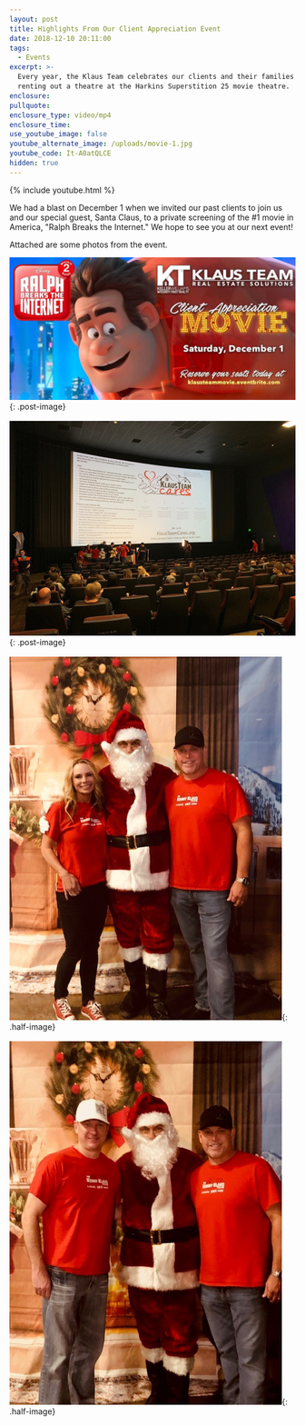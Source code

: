 ```yaml
---
layout: post
title: Highlights From Our Client Appreciation Event
date: 2018-12-10 20:11:00
tags:
  - Events
excerpt: >-
  Every year, the Klaus Team celebrates our clients and their families by
  renting out a theatre at the Harkins Superstition 25 movie theatre.
enclosure:
pullquote:
enclosure_type: video/mp4
enclosure_time:
use_youtube_image: false
youtube_alternate_image: /uploads/movie-1.jpg
youtube_code: It-A0atQLCE
hidden: true
---
```


{% include youtube.html %}

We had a blast on December 1 when we invited our past clients to join us and our special guest, Santa Claus, to a private screening of the #1 movie in America, "Ralph Breaks the Internet." We hope to see you at our next event!

Attached are some photos from the event.

![](/uploads/movie.jpg){: .post-image}<br><br>![](/uploads/ktc-pic-movie-event.jpg){: .post-image}<br><br>![](/uploads/santa-nikki--kenny.jpg){: .half-image}<br><br>![](/uploads/santa-kraig--kenny.jpg){: .half-image}